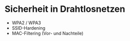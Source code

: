 # Sicherheit in Drahtlosnetzen

- WPA2 / WPA3
- SSID-Hardening
- MAC-Filtering (Vor- und Nachteile)
